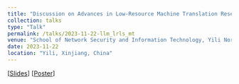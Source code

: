```yaml
---
title: "Discussion on Advances in Low-Resource Machine Translation Research in the Era of Large Language Models"
collection: talks
type: "Talk"
permalink: /talks/2023-11-22-llm_lrls_mt
venue: "School of Network Security and Information Technology, Yili Normal University"
date: 2023-11-22
location: "Yili, Xinjiang, China"
---
```


<!-- This is a description of your talk, which is a markdown files that can be all markdown-ified like any other post. Yay markdown! -->

\[[Slides](https://miradel51.github.io/files/Xinjiang_Ili_normal_university_v3.pdf)\] \[[Poster](https://miradel51.github.io/files/LLM+mt.jpg)\]
